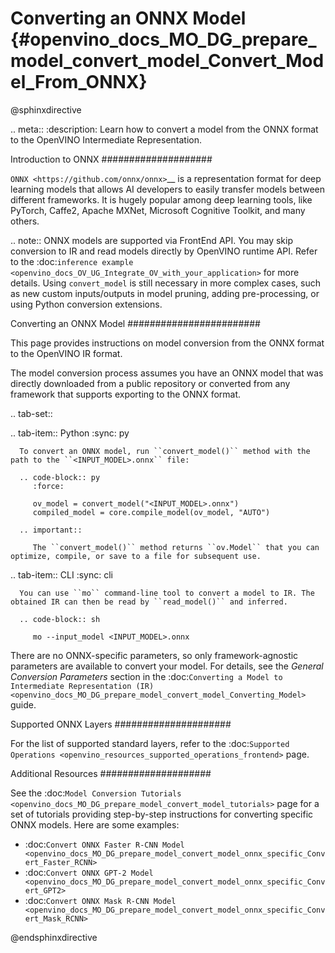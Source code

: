 # Converting an ONNX Model {#openvino_docs_MO_DG_prepare_model_convert_model_Convert_Model_From_ONNX}

@sphinxdirective

.. meta::
   :description: Learn how to convert a model from the 
                 ONNX format to the OpenVINO Intermediate Representation.


Introduction to ONNX
####################

`ONNX <https://github.com/onnx/onnx>`__ is a representation format for deep learning models that allows AI developers to easily transfer models between different frameworks. It is hugely popular among deep learning tools, like PyTorch, Caffe2, Apache MXNet, Microsoft Cognitive Toolkit, and many others.

.. note:: ONNX models are supported via FrontEnd API. You may skip conversion to IR and read models directly by OpenVINO runtime API. Refer to the :doc:`inference example <openvino_docs_OV_UG_Integrate_OV_with_your_application>` for more details. Using ``convert_model`` is still necessary in more complex cases, such as new custom inputs/outputs in model pruning, adding pre-processing, or using Python conversion extensions.

Converting an ONNX Model
########################

This page provides instructions on model conversion from the ONNX format to the OpenVINO IR format.

The model conversion process assumes you have an ONNX model that was directly downloaded from a public repository or converted from any framework that supports exporting to the ONNX format.

.. tab-set::

   .. tab-item:: Python
      :sync: py

      To convert an ONNX model, run ``convert_model()`` method with the path to the ``<INPUT_MODEL>.onnx`` file:

      .. code-block:: py
         :force:

         ov_model = convert_model("<INPUT_MODEL>.onnx")
         compiled_model = core.compile_model(ov_model, "AUTO")

      .. important::

         The ``convert_model()`` method returns ``ov.Model`` that you can optimize, compile, or save to a file for subsequent use.

   .. tab-item:: CLI
      :sync: cli

      You can use ``mo`` command-line tool to convert a model to IR. The obtained IR can then be read by ``read_model()`` and inferred.

      .. code-block:: sh

         mo --input_model <INPUT_MODEL>.onnx


There are no ONNX-specific parameters, so only framework-agnostic parameters are available to convert your model. For details, see the *General Conversion Parameters* section in the :doc:`Converting a Model to Intermediate Representation (IR) <openvino_docs_MO_DG_prepare_model_convert_model_Converting_Model>` guide.

Supported ONNX Layers
#####################

For the list of supported standard layers, refer to the :doc:`Supported Operations <openvino_resources_supported_operations_frontend>` page.

Additional Resources
####################

See the :doc:`Model Conversion Tutorials <openvino_docs_MO_DG_prepare_model_convert_model_tutorials>` page for a set of tutorials providing step-by-step instructions for converting specific ONNX models. Here are some examples:

* :doc:`Convert ONNX Faster R-CNN Model <openvino_docs_MO_DG_prepare_model_convert_model_onnx_specific_Convert_Faster_RCNN>`
* :doc:`Convert ONNX GPT-2 Model <openvino_docs_MO_DG_prepare_model_convert_model_onnx_specific_Convert_GPT2>`
* :doc:`Convert ONNX Mask R-CNN Model <openvino_docs_MO_DG_prepare_model_convert_model_onnx_specific_Convert_Mask_RCNN>`

@endsphinxdirective

